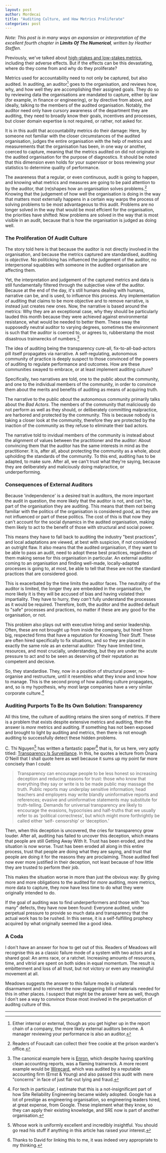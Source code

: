 ```yaml
---
layout: post
author: Mordecai
title: "Auditing Culture, and How Metrics Proliferate"
categories: post
---
```


*Note: This post is in many ways an expansion or interpretation of the excellent
fourth chapter in **Limits Of The Numerical**, written by Heather Steffen.*

Previously, we've talked about [high-stakes and low-stakes metrics][hs-metrics],
including their adverse effects. But if the effects can be this devastating,
where do they come from and why do they proliferate?

Metrics used for accountability need to not only be captured, but also audited.
In auditing, an auditor[^1] goes to the organisation, and reviews how, why, and
how well they are accomplishing their assigned goals. They do so by reviewing
data the organisations are mandated to capture, either by law (for example, in
finance or engineering), or by directive from above, and ideally, talking to the
members of the audited organisation. Notably, the auditor need only have cursory
awareness of the department they are auditing, they need to broadly know their
goals, incentives and processes, but closer domain expertise is not required, or
rather, not asked for.

It is in this audit that accountability metrics do their damage: Here, by
someone not familiar with the closer circumstances of the audited organisation,
judges the entire organisation with the help of metrics and measurements that
the organisation has been, in one way or another, coerced to capture, meaning
that the metrics audited on did not originate in the audited organisation for
the purpose of diagnostics. It should be noted that this dimension even holds
for your supervisor or boss reviewing your statistics to determine quality of
performance.

The awareness that a regular, or even continuous, audit is going to happen, and
knowing what metrics and measures are going to be paid attention to by the
auditor, that (re)shapes how an organisation solves problems.[^6] Knowing that
the judgement of how well the organisation is doing in the way that matters most
externally happens in a certain way warps the process of solving problems to be
most advantageous to this audit. Problems are no longer solved in the way that
would be most effcient for the organisation, the priorities have shifted: Now
problems are solved in the way that is most visible in an audit, because that is
how the organisation is judged as doing well.


### The Proliferation Of Audit Culture

The story told here is that because the auditor is not directly involved in the
organisation, and because the metrics captured are standardised, auditing is
*objective*. No politicking has influenced the judgement of the auditor, no
interpersonal squabbles with someone in the audited organisation are affecting
them.

Yet, the interpretation and judgement of the captured metrics and data is still
fundamentally filtered through the subjective view of the auditor. Because at
the end of the day, it's still humans dealing with humans, narrative can be, and
is used, to influence this process. Any implementation of auditing that claims
to be more objective and to remove narrative, is instead just creates new ones.
Now, the narrative is based around the metrics: Why they are an exceptional
case, why they should be particularly lauded this month because they were
achieved against environmental resistance, what would be needed to better them.
These sway the supposedly neutral auditor to varying degrees, sometimes the
environment is such that the auditor is coerced to, or agrees to, rubberstamp
the most disastrous trainwrecks of numbers.[^2]

The idea of auditing being the transparency cure-all, fix-to-all-bad-actors pill
itself propagates via narrative. A self-regulating, autonomous community of
practice is deeply suspect to those convinced of the powers of auditing to
regulate performance and outcomes. How are these communities swayed to embrace,
or at least implement auditing culture?

Specifically, two narratives are told, one to the public about the community,
and one to the individual members of the community, in order to convince them
about the merits and benefits of auditing as means of acquiring truth.

The narrative to the public *about* the autonomous community primarily talks
about the *Bad Actors*. The members of the community that maliciously do not
perform as well as they should, or deliberately committing malpractice, are
harbored and protected by the community. This is because nobody is taking a
closer look at the community, therefore they are protected by the inaction of
the community as they refuse to eliminate their bad actors.

The narrative told to invidual members of the community is instead about the
alignment of values between the practitioner and the auditor: About convincing
them that the auditor has the same interests in mind as the practitioner. It is,
after all, about protecting the community as a whole, about upholding the
standards of the community. To this end, auditing has to be adapted, to make
sure. After all, we can't trust what they're saying, because they are
deliberately and maliciously doing malpractice, or underperforming.


### Consequences of External Auditors

Because 'independence' is a desired trait in auditors, the more important the
audit in question, the more likely that the auditor is not, and can't be, part
of the organisation they are auditing. This means that them not being familiar
with the politics of the organisation is considered *good*, as they are not
influenced or part of these politics. The cost of this is that now they can't
account for the social dynamics in the audited organisation, making them likely
to act to the benefit of those with structural and social power.

This means they have to fall back to auditing the industry "best practices", and
local adaptations are viewed, at best with suspicion, if not considered an
outright flaw. It also means that the audited organisation, if they want to be
able to pass an audit, need to adopt these best practices, regardless of them
making sense for this organisation in particular. An external auditor coming to
an organisation and finding well-made, locally-adapted processes is going to, at
most, be able to tell that these are not the standard practices that are
considered good.

This is exacerbated by the time limits the auditor faces. The neutrality of the
auditor is limited, the longer they are embedded in the organisation, the more
likely it is they will be accused of bias and having violated their
impartiality. They have to hurry, they *can't* fully understand the processes as
it would be required. Therefore, both, the auditor and the audited default to
"safe" processes and practices, no matter if these are any good for the
organisation, or not.

This problem also plays out with executive hiring and senior leadership. Often,
these are not brought up from inside the company, but hired from big, respected
firms that have a reputation for Knowing Their Stuff. These are often hired
specifically to fix situations, and so they are placed in exactly the same role
as an external auditor: They have limited time, resources, and most crucially,
understanding, but they are under the acute pressure to act and to be seen as
deserving of their reputation as competent and decisive.

So, they standardise. They, now in a position of structural power, re-organise
and restructure, until it resembles what they know and know how to manage. This
is the second prong of how auditing culture propagates, and, so is my
hypothesis, why most large companies have a very similar corporate culture.[^3]


### Auditing Purports To Be Its Own Solution: Transparency

All this time, the culture of auditing retains the siren song of metrics. If
there is a problem that exists despite extensive metrics and auditing, then the
answer is *more* metrics and auditing. If something has not been exposed and
brought to light by auditing and metrics, then there is not enough auditing to
successfully detect these hidden problems.

C. Thi Nguyen[^4] has written a fantastic paper[^5] that is, for us here, very
aptly titled: [Transparency Is Surveillance][nguyen]. In this, he quotes a
lecture from Onara O'Neill that I shall quote here as well because it sums up my
point far more concisely than I could:

> Transparency can encourage people to be less honest so increasing deception
> and reducing reasons for trust: those who know that everything they say or
> write is to be made public may massage the truth. Public reports may underplay
> sensitive information; head teachers and employers may write blandly
> uninformative reports and references; evasive and uninformative statements may
> substitute for truth-telling. Demands for universal transparency are likely to
> encourage the evasions, hypocrisies and half-truths that we usually refer to as
> ‘political correctness’, but which might more forthrightly be called either
> ‘self- censorship’ or ‘deception.’

Then, when this deception is uncovered, the cries for transparency grow louder.
After all, auditing has failed to uncover this deception, which means that
people are still Getting Away With It. Trust has been eroded, and the situation
is now worse. Trust has been eroded all along in this entire process, trust that
people are doing what they are saying, and trust that people are doing it for
the reasons they are proclaiming. Those audited feel now ever more justified in
their deception, not least because of how little they are trusted to perform
their job.

This makes the situation worse in more than just the obvious way: By giving more
and more obligations to the audited for *more* auditing, more metrics, more data
to capture, they now have less time to do what they were originally intended to
do.

If the goal of auditing was to find underperformers and those with "too many"
defects, they have now been found: Everyone audited, under perpetual pressure to
provide so much data and transparency that the actual work has to be rushed. In
this sense, it is a self-fulfilling prophecy acquired by what originally seemed
like a good idea.

### A Coda

I don't have an answer for how to get out of this. Readers of Meadows will
recognise this as a classic failure mode of a system with two actors and a
shared goal: An arms race, or a ratchet. Increasing amounts of resources, time,
and vitriol are spent on both sides in equal momentum. The result is
embitterment and loss of all trust, but not victory or even any meaningful
movement at all.

Meadows suggests the answer to this failure mode is unilateral disarmament and
to reinvest the now-staggering bill of materials needed for this in other
places. I suspect that might be the answer here as well, though I don't see a
way to convince those most involved in the perpetuation of auditng culture of
this.

---

[^1]: Either internal or external, though as you get higher up in the report
    chain of a company, the more likely external auditors become. A manager
    reviewing your performance is also an auditor.

[^2]: The canonical example here is [Enron][enron], which despite having
    sparkling clean accounting reports, was a flaming trainwreck. A more recent
    example would be [Wirecard][wc], which was audited by a reputable accounting
    firm (Ernst & Young) and also passed this audit with mere "concerns" in face
    of just flat-out lying and fraud.

[^3]: For tech in particular, I estimate that this is a not-insignificant part
    of how Site Reliability Engineering became widely adopted. Google has a lot
    of prestige as engineering organisation, so engineering leaders hired, at
    great expense, from Google. These implement what they know, so they can
    apply their existing knowledge, and SRE now is part of another organisation.

[^4]: Whose work is uniformly excellent and incredibly insightful. You should go
    read his stuff if anything in this article has raised your interest.

[^5]: Thanks to David for linking this to me, it was indeed very appropriate to
    my thinking.

[^6]: Readers of Foucault can collect their free cookie at the prison warden's
    office.

[hs-metrics]: https://rambling.malignat.us/2022-08-27/lowstakes-and-highstakes-metrics
[enron]: https://en.wikipedia.org/wiki/Enron_scandal
[wc]: https://en.wikipedia.org/wiki/Wirecard_scandal
[nguyen]: https://philpapers.org/archive/NGUTIS.pdf
